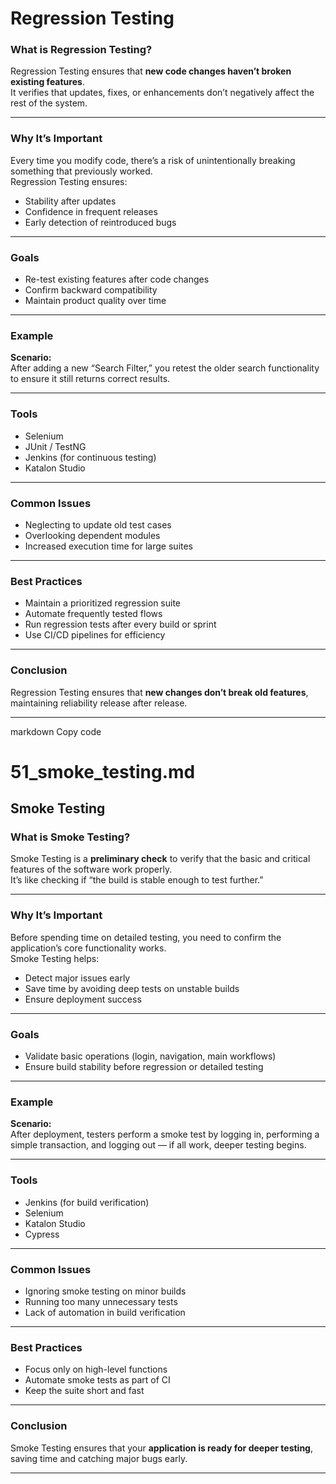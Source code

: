 # Regression Testing

### What is Regression Testing?
Regression Testing ensures that **new code changes haven’t broken existing features**.  
It verifies that updates, fixes, or enhancements don’t negatively affect the rest of the system.

---

### Why It’s Important
Every time you modify code, there’s a risk of unintentionally breaking something that previously worked.  
Regression Testing ensures:
- Stability after updates  
- Confidence in frequent releases  
- Early detection of reintroduced bugs  

---

### Goals
- Re-test existing features after code changes  
- Confirm backward compatibility  
- Maintain product quality over time  

---

### Example
**Scenario:**  
After adding a new “Search Filter,” you retest the older search functionality to ensure it still returns correct results.

---

### Tools
- Selenium  
- JUnit / TestNG  
- Jenkins (for continuous testing)  
- Katalon Studio  

---

### Common Issues
- Neglecting to update old test cases  
- Overlooking dependent modules  
- Increased execution time for large suites  

---

### Best Practices
- Maintain a prioritized regression suite  
- Automate frequently tested flows  
- Run regression tests after every build or sprint  
- Use CI/CD pipelines for efficiency  

---

### Conclusion
Regression Testing ensures that **new changes don’t break old features**, maintaining reliability release after release.

---
markdown
Copy code
# 51_smoke_testing.md

## Smoke Testing

### What is Smoke Testing?
Smoke Testing is a **preliminary check** to verify that the basic and critical features of the software work properly.  
It’s like checking if “the build is stable enough to test further.”

---

### Why It’s Important
Before spending time on detailed testing, you need to confirm the application’s core functionality works.  
Smoke Testing helps:
- Detect major issues early  
- Save time by avoiding deep tests on unstable builds  
- Ensure deployment success  

---

### Goals
- Validate basic operations (login, navigation, main workflows)  
- Ensure build stability before regression or detailed testing  

---

### Example
**Scenario:**  
After deployment, testers perform a smoke test by logging in, performing a simple transaction, and logging out — if all work, deeper testing begins.

---

### Tools
- Jenkins (for build verification)  
- Selenium  
- Katalon Studio  
- Cypress  

---

### Common Issues
- Ignoring smoke testing on minor builds  
- Running too many unnecessary tests  
- Lack of automation in build verification  

---

### Best Practices
- Focus only on high-level functions  
- Automate smoke tests as part of CI  
- Keep the suite short and fast  

---

### Conclusion
Smoke Testing ensures that your **application is ready for deeper testing**, saving time and catching major bugs early.

---

